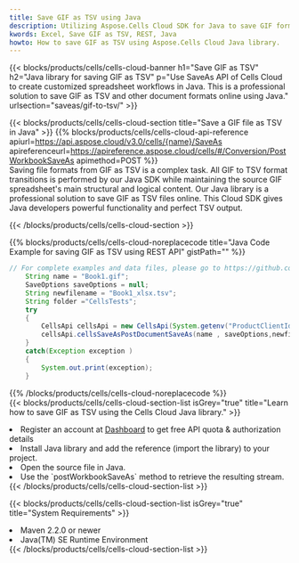 ```yaml
---
title: Save GIF as TSV using Java 
description: Utilizing Aspose.Cells Cloud SDK for Java to save GIF format file as TSV format file. 
kwords: Excel, Save GIF as TSV, REST, Java
howto: How to save GIF as TSV using Aspose.Cells Cloud Java library.
---
```



{{< blocks/products/cells/cells-cloud-banner h1="Save GIF as TSV" h2="Java library for saving GIF as TSV" p="Use SaveAs API of Cells Cloud to create customized spreadsheet workflows in Java. This is a professional solution to save GIF as TSV and other document formats online using Java." urlsection="saveas/gif-to-tsv/" >}}

{{< blocks/products/cells/cells-cloud-section  title="Save a GIF file as TSV in Java" >}}
{{% blocks/products/cells/cells-cloud-api-reference  apiurl=https://api.aspose.cloud/v3.0/cells/{name}/SaveAs  apireferenceurl=https://apireference.aspose.cloud/cells/#/Conversion/PostWorkbookSaveAs  apimethod=POST %}}
<br/>
Saving file formats from GIF as TSV is a complex task. All GIF to TSV format transitions is performed by our Java SDK while maintaining the source GIF spreadsheet's main structural and logical content. Our Java library is a professional solution to save GIF as TSV files online. This Cloud SDK gives Java developers powerful functionality and perfect TSV output.

{{< /blocks/products/cells/cells-cloud-section >}}

{{% blocks/products/cells/cells-cloud-noreplacecode title="Java Code Example for saving GIF as TSV using REST API" gistPath="" %}}
  
```java
// For complete examples and data files, please go to https://github.com/aspose-cells-cloud/aspose-cells-cloud-java/
    String name = "Book1.gif";
    SaveOptions saveOptions = null;
    String newfilename = "Book1_xlsx.tsv";
    String folder ="CellsTests";
    try 
    {
        CellsApi cellsApi = new CellsApi(System.getenv("ProductClientId"), System.getenv("ProductClientSecret"));
        cellsApi.cellsSaveAsPostDocumentSaveAs(name , saveOptions,newfilename,false,false,folder,null,null,null,true);                       
    }
    catch(Exception exception )
    {
        System.out.print(exception);
    }
```
  
{{% /blocks/products/cells/cells-cloud-noreplacecode  %}}
<br/>
{{< blocks/products/cells/cells-cloud-section-list isGrey="true"  title="Learn how to save GIF as TSV using the Cells Cloud Java library." >}}
<li>Register an account at <a href="https://dashboard.aspose.cloud/">Dashboard</a> to get free API quota & authorization details</li>
<li>Install Java library and add the reference (import the library) to your project.</li>
<li>Open the source file in Java.</li>
<li>Use the `postWorkbookSaveAs` method to retrieve the resulting stream.</li>
{{< /blocks/products/cells/cells-cloud-section-list >}}

{{< blocks/products/cells/cells-cloud-section-list isGrey="true"  title="System Requirements" >}}
<li>Maven 2.2.0 or newer</li>
<li>Java(TM) SE Runtime Environment</li>
{{< /blocks/products/cells/cells-cloud-section-list >}}
